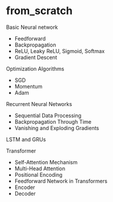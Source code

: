 # from_scratch

Basic Neural network 
  - Feedforward
  - Backpropagation
  - ReLU, Leaky ReLU, Sigmoid, Softmax
  - Gradient Descent

Optimization Algorithms
  - SGD
  - Momentum
  - Adam

Recurrent Neural Networks
  - Sequential Data Processing
  - Backpropagation Through Time
  - Vanishing and Exploding Gradients

LSTM and GRUs

Transformer
  - Self-Attention Mechanism
  - Multi-Head Attention
  - Positional Encoding
  - Feedforward Network in Transformers
  - Encoder
  - Decoder
